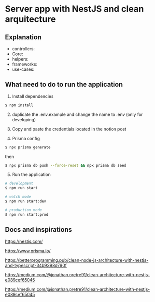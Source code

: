 # Server app with NestJS and clean arquitecture

## Explanation

- controllers: 
- Core:
- helpers:
- frameworks:
- use-cases:

## What need to do to run the application

1) Install dependencies

```bash
$ npm install
```

2) duplicate the .env.example and change the name to .env (only for developing)

3) Copy and paste the credentials located in the notion post

4) Prisma config

```bash
$ npx prisma generate
```

then

```bash
$ npx prisma db push --force-reset && npx prisma db seed
```

5) Run the application

```bash
# development
$ npm run start

# watch mode
$ npm run start:dev

# production mode
$ npm run start:prod
```

## Docs and inspirations

https://nestjs.com/

https://www.prisma.io/

https://betterprogramming.pub/clean-node-js-architecture-with-nestjs-and-typescript-34b9398d790f

https://medium.com/@jonathan.pretre91/clean-architecture-with-nestjs-e089cef65045

https://medium.com/@jonathan.pretre91/clean-architecture-with-nestjs-e089cef65045
